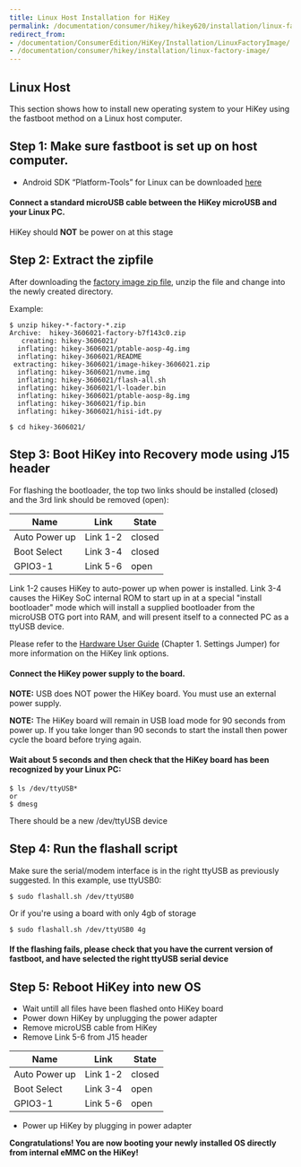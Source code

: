 ```yaml
---
title: Linux Host Installation for HiKey
permalink: /documentation/consumer/hikey/hikey620/installation/linux-factory-image/
redirect_from:
- /documentation/ConsumerEdition/HiKey/Installation/LinuxFactoryImage/
- /documentation/consumer/hikey/installation/linux-factory-image/
---
```

## Linux Host

This section shows how to install new operating system to your HiKey using the fastboot method on a Linux host computer.

## **Step 1**: Make sure fastboot is set up on host computer.

- Android SDK “Platform-Tools” for Linux can be downloaded <a href="https://developer.android.com/studio/releases/platform-tools.html" target="_blank">here</a>

#### Connect a standard microUSB cable between the HiKey microUSB and your Linux PC.

HiKey should **NOT** be power on at this stage

## **Step 2**: Extract the zipfile

After downloading the [factory image zip file](../downloads/aosp/), unzip the file and change into the newly created directory.

Example:
```shell
$ unzip hikey-*-factory-*.zip
Archive:  hikey-3606021-factory-b7f143c0.zip
   creating: hikey-3606021/
  inflating: hikey-3606021/ptable-aosp-4g.img
  inflating: hikey-3606021/README
 extracting: hikey-3606021/image-hikey-3606021.zip
  inflating: hikey-3606021/nvme.img
  inflating: hikey-3606021/flash-all.sh
  inflating: hikey-3606021/l-loader.bin
  inflating: hikey-3606021/ptable-aosp-8g.img
  inflating: hikey-3606021/fip.bin
  inflating: hikey-3606021/hisi-idt.py

$ cd hikey-3606021/
```


## **Step 3**: Boot HiKey into Recovery mode using J15 header

For flashing the bootloader, the top two links should be installed (closed) and the 3rd link should be removed (open):

Name | Link | State
---- | ---- | -----
Auto Power up | Link 1-2 | closed
Boot Select | Link 3-4 | closed
GPIO3-1 | Link 5-6 | open

Link 1-2 causes HiKey to auto-power up when power is installed. Link 3-4 causes the HiKey SoC internal ROM to start up in at a special "install bootloader" mode which will install a supplied bootloader from the microUSB OTG port into RAM, and will present itself to a connected PC as a ttyUSB device.

Please refer to the [Hardware User Guide](https://github.com/96boards/documentation/blob/master/consumer/hikey/hikey620/hardware-docs/HiKey_User_Guide_CircuitCo.pdf) (Chapter 1. Settings Jumper) for more information on the HiKey link options.

#### Connect the HiKey power supply to the board.

**NOTE:** USB does NOT power the HiKey board. You must use an external power supply.

**NOTE:** The HiKey board will remain in USB load mode for 90 seconds from power up. If you take longer than 90 seconds to start the install then power cycle the board before trying again.

#### Wait about 5 seconds and then check that the HiKey board has been recognized by your Linux PC:

```
$ ls /dev/ttyUSB*
or
$ dmesg
```
There should be a new /dev/ttyUSB device

## **Step 4**: Run the flashall script

Make sure the serial/modem interface is in the right ttyUSB as previously suggested. In this example, use ttyUSB0:

```
$ sudo flashall.sh /dev/ttyUSB0
```

Or if you're using a board with only 4gb of storage
```
$ sudo flashall.sh /dev/ttyUSB0 4g
```

#### If the flashing fails, please check that you have the current version of fastboot, and have selected the right ttyUSB serial device


## **Step 5**: Reboot HiKey into new OS

- Wait untill all files have been flashed onto HiKey board
- Power down HiKey by unplugging the power adapter
- Remove microUSB cable from HiKey
- Remove Link 5-6 from J15 header

Name | Link | State
---- | ---- | -----
Auto Power up | Link 1-2 | closed
Boot Select | Link 3-4 | open
GPIO3-1 | Link 5-6 | open

- Power up HiKey by plugging in power adapter


**Congratulations! You are now booting your newly installed OS directly from internal eMMC on the HiKey!**
